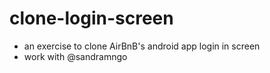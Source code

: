 clone-login-screen
==================

* an exercise to clone AirBnB's android app login in screen
* work with @sandramngo
